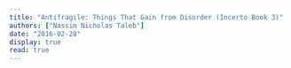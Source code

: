 ```yaml
---
title: "Antifragile: Things That Gain from Disorder (Incerto Book 3)"
authors: ["Nassim Nicholas Taleb"]
date: "2016-02-28"
display: true
read: true
---
```


